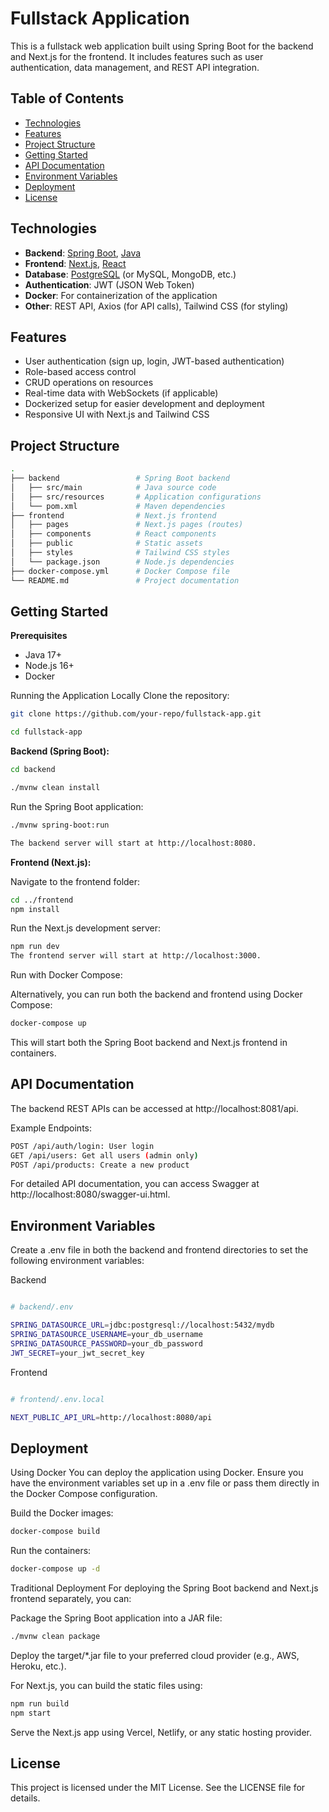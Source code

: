 # **Fullstack Application**

This is a fullstack web application built using Spring Boot for the backend and Next.js for the frontend. It includes features such as user authentication, data management, and REST API integration.

## **Table of Contents**

- [Technologies](#technologies)
- [Features](#features)
- [Project Structure](#project-structure)
- [Getting Started](#getting-started)
- [API Documentation](#api-documentation)
- [Environment Variables](#environment-variables)
- [Deployment](#deployment)
- [License](#license)

## **Technologies**

- **Backend**: [Spring Boot](https://spring.io/projects/spring-boot), [Java](https://www.java.com/)
- **Frontend**: [Next.js](https://nextjs.org/), [React](https://reactjs.org/)
- **Database**: [PostgreSQL](https://www.postgresql.org/) (or MySQL, MongoDB, etc.)
- **Authentication**: JWT (JSON Web Token)
- **Docker**: For containerization of the application
- **Other**: REST API, Axios (for API calls), Tailwind CSS (for styling)

## **Features**

- User authentication (sign up, login, JWT-based authentication)
- Role-based access control
- CRUD operations on resources
- Real-time data with WebSockets (if applicable)
- Dockerized setup for easier development and deployment
- Responsive UI with Next.js and Tailwind CSS

## **Project Structure**

```bash
.
├── backend                 # Spring Boot backend
│   ├── src/main            # Java source code
│   ├── src/resources       # Application configurations
│   └── pom.xml             # Maven dependencies
├── frontend                # Next.js frontend
│   ├── pages               # Next.js pages (routes)
│   ├── components          # React components
│   ├── public              # Static assets
│   ├── styles              # Tailwind CSS styles
│   └── package.json        # Node.js dependencies
├── docker-compose.yml      # Docker Compose file
└── README.md               # Project documentation
```

## **Getting Started**

**Prerequisites**

- Java 17+
- Node.js 16+
- Docker

Running the Application Locally
Clone the repository:

```bash
git clone https://github.com/your-repo/fullstack-app.git

cd fullstack-app
```

**Backend (Spring Boot):**

```bash Navigate to the backend folder and build the project:
cd backend

./mvnw clean install
```

Run the Spring Boot application:

```bash
./mvnw spring-boot:run

The backend server will start at http://localhost:8080.
```

**Frontend (Next.js):**

Navigate to the frontend folder:

```bash
cd ../frontend
npm install
```

Run the Next.js development server:

```bash
npm run dev
The frontend server will start at http://localhost:3000.
```

Run with Docker Compose:

Alternatively, you can run both the backend and frontend using Docker Compose:

```bash
docker-compose up
```

This will start both the Spring Boot backend and Next.js frontend in containers.

## **API Documentation**

The backend REST APIs can be accessed at http://localhost:8081/api.

Example Endpoints:

```bash
POST /api/auth/login: User login
GET /api/users: Get all users (admin only)
POST /api/products: Create a new product
```

For detailed API documentation, you can access Swagger at http://localhost:8080/swagger-ui.html.

## **Environment Variables**

Create a .env file in both the backend and frontend directories to set the following environment variables:

Backend

```bash

# backend/.env

SPRING_DATASOURCE_URL=jdbc:postgresql://localhost:5432/mydb
SPRING_DATASOURCE_USERNAME=your_db_username
SPRING_DATASOURCE_PASSWORD=your_db_password
JWT_SECRET=your_jwt_secret_key
```

Frontend

```bash

# frontend/.env.local

NEXT_PUBLIC_API_URL=http://localhost:8080/api
```

## **Deployment**

Using Docker
You can deploy the application using Docker. Ensure you have the environment variables set up in a .env file or pass them directly in the Docker Compose configuration.

Build the Docker images:

```bash
docker-compose build
```

Run the containers:

```bash
docker-compose up -d
```

Traditional Deployment
For deploying the Spring Boot backend and Next.js frontend separately, you can:

Package the Spring Boot application into a JAR file:

```bash
./mvnw clean package
```

Deploy the target/\*.jar file to your preferred cloud provider (e.g., AWS, Heroku, etc.).

For Next.js, you can build the static files using:

```bash
npm run build
npm start
```

Serve the Next.js app using Vercel, Netlify, or any static hosting provider.

## **License**

This project is licensed under the MIT License. See the LICENSE file for details.
